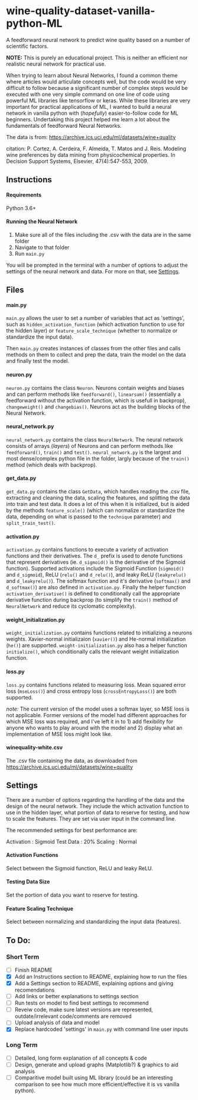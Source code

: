 # wine-quality-dataset-vanilla-python-ML
A feedforward neural network to predict wine quality based on a number of scientific factors. 

**NOTE:** This is purely an educational project. This is neither an efficient nor realistic neural network for practical use.

When trying to learn about Neural Networks, I found a common theme where articles would articulate concepts well, but the code would be very difficult to follow because a significant number of complex steps would be executed with one very simple command on one line of code using powerful ML libraries like tensorflow or keras. While these libraries are very important for practical applications of ML, I wanted to build a neural network in vanilla python with (*hopefully*) easier-to-follow code for ML beginners. Undertaking this project helped me learn a lot about the fundamentals of feedforward Neural Networks.



The data is from: https://archive.ics.uci.edu/ml/datasets/wine+quality

citation:
P. Cortez, A. Cerdeira, F. Almeida, T. Matos and J. Reis.
Modeling wine preferences by data mining from physicochemical properties. In Decision Support Systems, Elsevier, 47(4):547-553, 2009.


## Instructions
#### Requirements
Python 3.6+

#### Running the Neural Network
1. Make sure all of the files including the .csv with the data are in the same folder
2. Navigate to that folder
3. Run `main.py`

You will be prompted in the terminal with a number of options to adjust the settings of the neural network and data. For more on that, see [Settings](#settings).


## Files
#### main.py
`main.py` allows the user to set a number of variables that act as 'settings', such as `hidden_activation_function` (which activation function to use for the hidden layer) or `feature_scale_technique` (whether to normalize or standardize the input data).

Then `main.py` creates instances of classes from the other files and calls methods on them to collect and prep the data, train the model on the data and finally test the model.

#### neuron.py
`neuron.py` contains the class `Neuron`. Neurons contain weights and biases and can perform methods like `feedforward()`, `linearsum()` (essentially a feedforward without the activation function, which is usefull in backprop), `changeweight()` and `changebias()`. Neurons act as the building blocks of the Neural Network.

#### neural_network.py
`neural_network.py` contains the class `NeuralNetwork`. The neural network consists of arrays (*layers*) of Neurons and can perform methods like `feedforward()`, `train()` and `test()`. `neural_network.py` is the largest and most dense/complex python file in the folder, largly because of the `train()` method (which deals with backprop).

#### get_data.py
`get_data.py` contains the class `GetData`, which handles reading the .csv file, extracting and cleaning the data, scaling the features, and splitting the data into train and test data. It does a lot of this when it is initialized, but is aided by the methods `feature_scale()` (which can normalize or standardize the data, depending on what is passed to the `technique` parameter) and `split_train_test()`.

#### activation.py
`activation.py` contains functions to execute a variety of activation functions and their derivatives. The `d_` prefix is used to denote functions that represent derivatives (ie. `d_sigmoid()` is the derivative of the Sigmoid function). Supported activations include the Sigmoid Function (`sigmoid()` and `d_sigmoid`), ReLU (`relu()` and `d_relu()`), and leaky ReLU (`leakyrelu()` and `d_leakyrelu()`). The softmax function and it's derivative (`softmax()` and `d_softmax()`) are also defined in `activation.py`. Finally the helper function `activation_derivative()` is defined to conditionally call the appropriate derivative function during backprop (to simplify the `train()` method of `NeuralNetwork` and reduce its cyclomatic complexity).

#### weight_initialization.py
`weight_initialization.py` contains functions related to initializing a neurons weights. Xavier-normal initializaion (`xavier()`) and He-normal initialization (`he()`) are supported. `weight-initialization.py` also has a helper function `initialize()`, which conditionally calls the relevant weight initialization function.

#### loss.py
`loss.py` contains functions related to measuring loss. Mean squared error loss (`mseLoss()`) and cross entropy loss (`crossEntropyLoss()`) are both supported.

*note:* The current version of the model uses a softmax layer, so MSE loss is not applicable. Former versions of the model had different approaches for which MSE loss was required, and I've left it in to 1) add flexibility for anyone who wants to play around with the model and 2) display what an implementation of MSE loss might look like.

#### winequality-white.csv
The .csv file containing the data, as downloaded from https://archive.ics.uci.edu/ml/datasets/wine+quality


## Settings
There are a number of options regarding the handling of the data and the design of the neural network. They include the which activation function to use in the hidden layer, what portion of data to reserve for testing, and how to scale the features. They are set via user input in the command line.

The recommended settings for best performance are:
  
   Activation : Sigmoid
   Test Data  : 20%
   Scaling    : Normal

#### Activation Functions
Select between the Sigmoid function, ReLU and leaky ReLU.

#### Testing Data Size
Set the portion of data you want to reserve for testing.

#### Feature Scaling Technique
Select between normalizing and standardizing the input data (features).



## To Do:
### Short Term
- [ ] Finish README
- [X] Add an Instructions section to README, explaining how to run the files
- [X] Add a Settings section to README, explaining options and giving recomendations
- [ ] Add links or better explanations to settings section
- [ ] Run tests on model to find best settings to recommend
- [ ] Reveiw code, make sure latest versions are represented, outdate/irrelevant code/comments are removed
- [ ] Upload analysis of data and model
- [X] Replace hardcoded 'settings' in `main.py` with command line user inputs

### Long Term
- [ ] Detailed, long form explanation of all concepts & code
- [ ] Design, generate and upload graphs (Matplotlib?) & graphics to aid analysis
- [ ] Comparitive model built using ML library (could be an interesting comparison to see how much more efficient/effective it is vs vanilla python).
